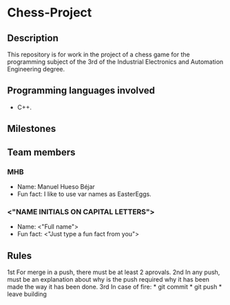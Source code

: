 # Chess-Project

## Description
This repository is for work in the project of a chess game for the programming subject of the 3rd of the Industrial Electronics and Automation Engineering degree.

## Programming languages involved
* C++.

## Milestones

## Team members

### MHB
* Name: Manuel Hueso Béjar
* Fun fact: I like to use var names as EasterEggs.


### <"NAME INITIALS ON CAPITAL LETTERS">
* Name: <"Full name">
* Fun fact: <"Just type a fun fact from you">


## Rules
1st For merge in a push, there must be at least 2 aprovals.
2nd In any push, must be an explanation about why is the push required why it has been made the way it has been done.
3rd In case of fire:
      * git commit
      * git push
      * leave building
